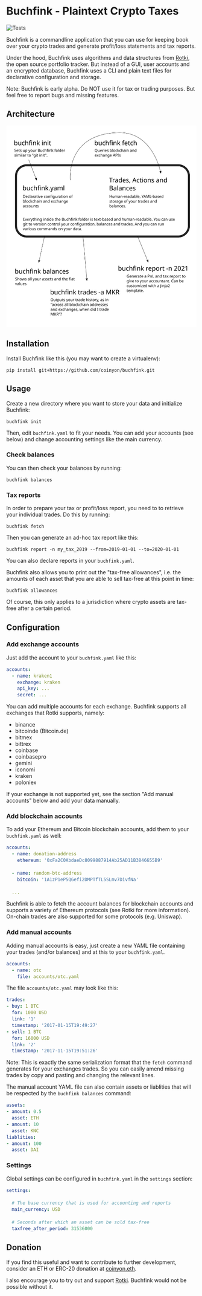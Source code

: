 Buchfink - Plaintext Crypto Taxes
=================================

![Tests](https://github.com/coinyon/buchfink/workflows/Tests/badge.svg)

Buchfink is a commandline application that you can use for keeping book over
your crypto trades and generate profit/loss statements and tax reports.

Under the hood, Buchfink uses algorithms and data structures from
[Rotki](https://github.com/rotki/rotki), the open source portfolio tracker. But
instead of a GUI, user accounts and an encrypted database, Buchfink uses a
CLI and plain text files for declarative configuration and storage.

Note: Buchfink is early alpha. Do NOT use it for tax or trading purposes.
But feel free to report bugs and missing features.

## Architecture

![Buchfink Architecture](./Architecture.svg)

## Installation

Install Buchfink like this (you may want to create a virtualenv):

    pip install git+https://github.com/coinyon/buchfink.git

## Usage

Create a new directory where you want to store your data and initialize Buchfink:

    buchfink init

Then, edit `buchfink.yaml` to fit your needs. You can add your accounts (see
below) and change accounting settings like the main currency.

### Check balances

You can then check your balances by running:

    buchfink balances

### Tax reports

In order to prepare your tax or profit/loss report, you need to to retrieve your
individual trades. Do this by running:

    buchfink fetch

Then you can generate an ad-hoc tax report like this:

    buchfink report -n my_tax_2019 --from=2019-01-01 --to=2020-01-01

You can also declare reports in your `buchfink.yaml`.

Buchfink also allows you to print out the "tax-free allowances", i.e. the
amounts of each asset that you are able to sell tax-free at this point in time:

    buchfink allowances

Of course, this only applies to a jurisdiction where crypto assets are tax-free
after a certain period.

## Configuration

### Add exchange accounts

Just add the account to your `buchfink.yaml` like this:

```yaml
accounts:
  - name: kraken1
    exchange: kraken
    api_key: ...
    secret: ...
```

You can add multiple accounts for each exchange. Buchfink supports all
exchanges that Rotki supports, namely:

  * binance
  * bitcoinde (Bitcoin.de)
  * bitmex
  * bittrex
  * coinbase
  * coinbasepro
  * gemini
  * iconomi
  * kraken
  * poloniex

If your exchange is not supported yet, see the section "Add manual accounts"
below and add your data manually.

### Add blockchain accounts

To add your Ethereum and Bitcoin blockchain accounts, add them to your
`buchfink.yaml` as well:

```yaml
accounts:
  - name: donation-address
    ethereum: '0xFa2C0AbdaeDc8099887914Ab25AD11B3846655B9'

  - name: random-btc-address
    bitcoin: '1A1zP1eP5QGefi2DMPTfTL5SLmv7DivfNa'

  ...
```

Buchfink is able to fetch the account balances for blockchain accounts and
supports a variety of Ethereum protocols (see Rotki for more information).
On-chain trades are also supported for some protocols (e.g. Uniswap).

### Add manual accounts

Adding manual accounts is easy, just create a new YAML file containing your
trades (and/or balances) and at this to your `buchfink.yaml`.

```yaml
accounts:
  - name: otc
    file: accounts/otc.yaml
```

The file `accounts/otc.yaml` may look like this:

```yaml
trades:
- buy: 1 BTC
  for: 1000 USD
  link: '1'
  timestamp: '2017-01-15T19:49:27'
- sell: 1 BTC
  for: 16000 USD
  link: '2'
  timestamp: '2017-11-15T19:51:26'
```

Note: This is exactly the same serialization format that the `fetch` command
generates for your exchanges trades. So you can easily amend missing trades by
copy and pasting and changing the relevant lines.

The manual account YAML file can also contain assets or liablities that will be
respected by the `buchfink balances` command:

```yaml
assets:
- amount: 0.5
  asset: ETH
- amount: 10
  asset: KNC
liablities:
- amount: 100
  asset: DAI
```

### Settings

Global settings can be configured in `buchfink.yaml` in the `settings` section:

```yaml
settings:

  # The base currency that is used for accounting and reports
  main_currency: USD

  # Seconds after which an asset can be sold tax-free
  taxfree_after_period: 31536000
```

## Donation

If you find this useful and want to contribute to further development, consider an
ETH or ERC-20 donation at [coinyon.eth](https://etherscan.io/address/coinyon.eth).

I also encourage you to try out and support
[Rotki](https://github.com/rotki/rotki). Buchfink would not be possible without it.
